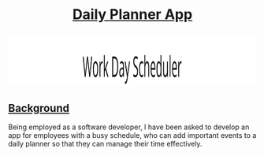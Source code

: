 # <p align="center"><ins>Daily Planner App</ins></p>

<p align="center">
  <img width="100%" height="100" src="https://github.com/HJandu/daily_planner_app/blob/main/images/banner.jpg">
</p>

## <ins>Background</ins>
Being employed as a software developer, I have been asked to develop an app for employees with a busy schedule, who can add important events to a daily planner so that they can manage their time effectively. 
 
